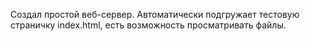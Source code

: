 Создал простой веб-сервер.
Автоматически подгружает тестовую страничку index.html, есть возможность просматривать файлы.
